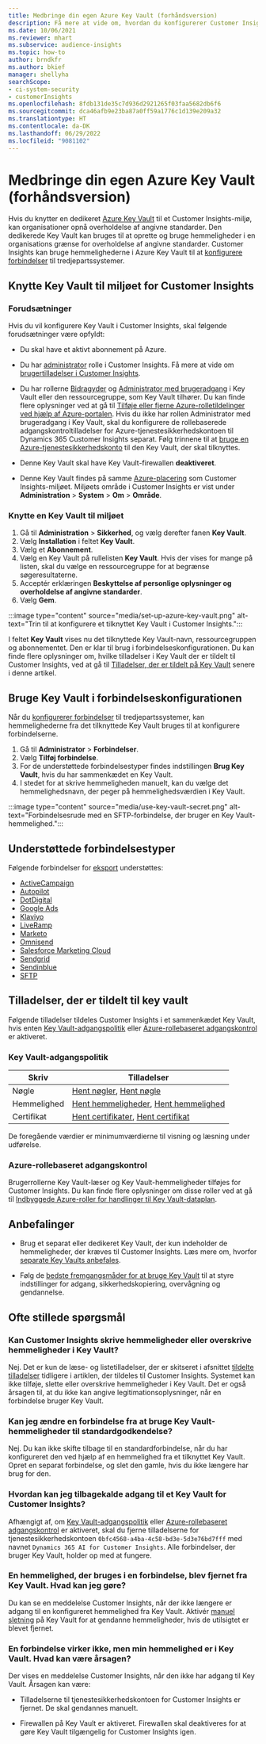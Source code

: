 ```yaml
---
title: Medbringe din egen Azure Key Vault (forhåndsversion)
description: Få mere at vide om, hvordan du konfigurerer Customer Insights til at bruge din egen Azure Key Vault til at administrere hemmeligheder.
ms.date: 10/06/2021
ms.reviewer: mhart
ms.subservice: audience-insights
ms.topic: how-to
author: brndkfr
ms.author: bkief
manager: shellyha
searchScope:
- ci-system-security
- customerInsights
ms.openlocfilehash: 8fdb131de35c7d936d2921265f03faa5682db6f6
ms.sourcegitcommit: dca46afb9e23ba87a0ff59a1776c1d139e209a32
ms.translationtype: HT
ms.contentlocale: da-DK
ms.lasthandoff: 06/29/2022
ms.locfileid: "9081102"
---
```

# <a name="bring-your-own-azure-key-vault-preview"></a>Medbringe din egen Azure Key Vault (forhåndsversion)

Hvis du knytter en dedikeret [Azure Key Vault](/azure/key-vault/general/basic-concepts) til et Customer Insights-miljø, kan organisationer opnå overholdelse af angivne standarder.
Den dedikerede Key Vault kan bruges til at oprette og bruge hemmeligheder i en organisations grænse for overholdelse af angivne standarder. Customer Insights kan bruge hemmelighederne i Azure Key Vault til at [konfigurere forbindelser](connections.md) til tredjepartssystemer.

## <a name="link-the-key-vault-to-the-customer-insights-environment"></a>Knytte Key Vault til miljøet for Customer Insights

### <a name="prerequisites"></a>Forudsætninger

Hvis du vil konfigurere Key Vault i Customer Insights, skal følgende forudsætninger være opfyldt:

- Du skal have et aktivt abonnement på Azure.

- Du har [administrator](permissions.md#admin) rolle i Customer Insights. Få mere at vide om [brugertilladelser i Customer Insights](permissions.md#assign-roles-and-permissions).

- Du har rollerne [Bidragyder](/azure/role-based-access-control/built-in-roles#contributor) og [Administrator med brugeradgang](/azure/role-based-access-control/built-in-roles#user-access-administrator) i Key Vault eller den ressourcegruppe, som Key Vault tilhører. Du kan finde flere oplysninger ved at gå til [Tilføje eller fjerne Azure-rolletildelinger ved hjælp af Azure-portalen](/azure/role-based-access-control/role-assignments-portal). Hvis du ikke har rollen Administrator med brugeradgang i Key Vault, skal du konfigurere de rollebaserede adgangskontroltilladelser for Azure-tjenestesikkerhedskontoen til Dynamics 365 Customer Insights separat. Følg trinnene til at [bruge en Azure-tjenestesikkerhedskonto](connect-service-principal.md) til den Key Vault, der skal tilknyttes.

- Denne Key Vault skal have Key Vault-firewallen **deaktiveret**.

- Denne Key Vault findes på samme [Azure-placering](https://azure.microsoft.com/global-infrastructure/geographies/#overview) som Customer Insights-miljøet. Miljøets område i Customer Insights er vist under **Administration** > **System** > **Om** > **Område**.

### <a name="link-a-key-vault-to-the-environment"></a>Knytte en Key Vault til miljøet

1. Gå til **Administration** > **Sikkerhed**, og vælg derefter fanen **Key Vault**.
1. Vælg **Installation** i feltet **Key Vault**.
1. Vælg et **Abonnement**.
1. Vælg en Key Vault på rullelisten **Key Vault**. Hvis der vises for mange på listen, skal du vælge en ressourcegruppe for at begrænse søgeresultaterne.
1. Acceptér erklæringen **Beskyttelse af personlige oplysninger og overholdelse af angivne standarder**.
1. Vælg **Gem**.

:::image type="content" source="media/set-up-azure-key-vault.png" alt-text="Trin til at konfigurere et tilknyttet Key Vault i Customer Insights.":::

I feltet **Key Vault** vises nu det tilknyttede Key Vault-navn, ressourcegruppen og abonnementet. Den er klar til brug i forbindelseskonfigurationen.
Du kan finde flere oplysninger om, hvilke tilladelser i Key Vault der er tildelt til Customer Insights, ved at gå til [Tilladelser, der er tildelt på Key Vault](#permissions-granted-on-the-key-vault) senere i denne artikel.

## <a name="use-the-key-vault-in-the-connection-setup"></a>Bruge Key Vault i forbindelseskonfigurationen

Når du [konfigurerer forbindelser](connections.md) til tredjepartssystemer, kan hemmelighederne fra det tilknyttede Key Vault bruges til at konfigurere forbindelserne.

1. Gå til **Administrator** > **Forbindelser**.
1. Vælg **Tilføj forbindelse**.
1. For de understøttede forbindelsestyper findes indstillingen **Brug Key Vault**, hvis du har sammenkædet en Key Vault.
1. I stedet for at skrive hemmeligheden manuelt, kan du vælge det hemmelighedsnavn, der peger på hemmelighedsværdien i Key Vault.

:::image type="content" source="media/use-key-vault-secret.png" alt-text="Forbindelsesrude med en SFTP-forbindelse, der bruger en Key Vault-hemmelighed.":::

## <a name="supported-connection-types"></a>Understøttede forbindelsestyper

Følgende forbindelser for [eksport](export-destinations.md) understøttes:

* [ActiveCampaign](export-active-campaign.md)
* [Autopilot](export-autopilot.md)
* [DotDigital](export-dotdigital.md)
* [Google Ads](export-google-ads.md)
* [Klaviyo](export-klaviyo.md)
* [LiveRamp](export-liveramp.md)
* [Marketo](export-marketo.md)
* [Omnisend](export-omnisend.md)
* [Salesforce Marketing Cloud](export-salesforce.md)
* [Sendgrid](export-sendgrid.md)
* [Sendinblue](export-sendinblue.md)
* [SFTP](export-sftp.md)

## <a name="permissions-granted-on-the-key-vault"></a>Tilladelser, der er tildelt til key vault

Følgende tilladelser tildeles Customer Insights i et sammenkædet Key Vault, hvis enten [Key Vault-adgangspolitik](/azure/key-vault/general/assign-access-policy?tabs=azure-portal) eller [Azure-rollebaseret adgangskontrol](/azure/key-vault/general/rbac-guide?tabs=azure-cli) er aktiveret.

### <a name="key-vault-access-policy"></a>Key Vault-adgangspolitik

| Skriv        | Tilladelser          |
| ----------- | -------------------- |
| Nøgle         | [Hent nøgler](/rest/api/keyvault/keys/get-keys/get-keys), [Hent nøgle](/rest/api/keyvault/keys/get-key/get-key)                                 |
| Hemmelighed      | [Hent hemmeligheder](/rest/api/keyvault/secrets/get-secrets/get-secrets), [Hent hemmelighed](/rest/api/keyvault/secrets/get-secret/get-secret)                     |
| Certifikat | [Hent certifikater](/rest/api/keyvault/certificates/get-certificates/get-certificates), [Hent certifikat](/rest/api/keyvault/certificates/get-certificate/get-certificate) |

De foregående værdier er minimumværdierne til visning og læsning under udførelse.

### <a name="azure-role-based-access-control"></a>Azure-rollebaseret adgangskontrol

Brugerrollerne Key Vault-læser og Key Vault-hemmeligheder tilføjes for Customer Insights. Du kan finde flere oplysninger om disse roller ved at gå til [Indbyggede Azure-roller for handlinger til Key Vault-dataplan](/azure/key-vault/general/rbac-guide?tabs=azure-cli).

## <a name="recommendations"></a>Anbefalinger

- Brug et separat eller dedikeret Key Vault, der kun indeholder de hemmeligheder, der kræves til Customer Insights. Læs mere om, hvorfor [separate Key Vaults anbefales](/azure/key-vault/general/best-practices#why-we-recommend-separate-key-vaults).

- Følg de [bedste fremgangsmåder for at bruge Key Vault](/azure/key-vault/general/best-practices#turn-on-logging) til at styre indstillinger for adgang, sikkerhedskopiering, overvågning og gendannelse.

## <a name="frequently-asked-questions"></a>Ofte stillede spørgsmål

### <a name="can-customer-insights-write-secrets-or-overwrite-secrets-into-the-key-vault"></a>Kan Customer Insights skrive hemmeligheder eller overskrive hemmeligheder i Key Vault?

Nej. Det er kun de læse- og listetilladelser, der er skitseret i afsnittet [tildelte tilladelser](#permissions-granted-on-the-key-vault) tidligere i artiklen, der tildeles til Customer Insights. Systemet kan ikke tilføje, slette eller overskrive hemmeligheder i Key Vault. Det er også årsagen til, at du ikke kan angive legitimationsoplysninger, når en forbindelse bruger Key Vault.

### <a name="can-i-change-a-connection-from-using-key-vault-secrets-to-default-authentication"></a>Kan jeg ændre en forbindelse fra at bruge Key Vault-hemmeligheder til standardgodkendelse?

Nej. Du kan ikke skifte tilbage til en standardforbindelse, når du har konfigureret den ved hjælp af en hemmelighed fra et tilknyttet Key Vault. Opret en separat forbindelse, og slet den gamle, hvis du ikke længere har brug for den.

### <a name="how-can-i-revoke-access-to-a-key-vault-for-customer-insights"></a>Hvordan kan jeg tilbagekalde adgang til et Key Vault for Customer Insights?

Afhængigt af, om [Key Vault-adgangspolitik](/azure/key-vault/general/assign-access-policy?tabs=azure-portal) eller [Azure-rollebaseret adgangskontrol](/azure/key-vault/general/rbac-guide?tabs=azure-cli) er aktiveret, skal du fjerne tilladelserne for tjenestesikkerhedskontoen `0bfc4568-a4ba-4c58-bd3e-5d3e76bd7fff` med navnet `Dynamics 365 AI for Customer Insights`. Alle forbindelser, der bruger Key Vault, holder op med at fungere.

### <a name="a-secret-thats-used-in-a-connection-got-removed-from-the-key-vault-what-can-i-do"></a>En hemmelighed, der bruges i en forbindelse, blev fjernet fra Key Vault. Hvad kan jeg gøre?

Du kan se en meddelelse Customer Insights, når der ikke længere er adgang til en konfigureret hemmelighed fra Key Vault. Aktivér [manuel sletning](/azure/key-vault/general/soft-delete-overview) på Key Vault for at gendanne hemmeligheder, hvis de utilsigtet er blevet fjernet.

### <a name="a-connection-doesnt-work-but-my-secret-is-in-the-key-vault-what-might-be-the-cause"></a>En forbindelse virker ikke, men min hemmelighed er i Key Vault. Hvad kan være årsagen?

Der vises en meddelelse Customer Insights, når den ikke har adgang til Key Vault. Årsagen kan være:

- Tilladelserne til tjenestesikkerhedskontoen for Customer Insights er fjernet. De skal gendannes manuelt.

- Firewallen på Key Vault er aktiveret. Firewallen skal deaktiveres for at gøre Key Vault tilgængelig for Customer Insights igen.

